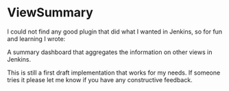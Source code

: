 ViewSummary
===========

I could not find any good plugin that did what I wanted in Jenkins, so for fun and learning I wrote:

A summary dashboard that aggregates the information on other views in Jenkins. 

This is still a first draft implementation that works for my needs. If someone tries it please let me know if you have any constructive feedback.
